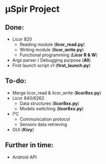 # µSpir Project

## Done:
- Licor 820
  - Reading module (**licor_read.py**)
  - Writing module (**licor_write.py**)
  - Functional programming (**Licor R & W**)
- Args parser / Debugging purpose (**All**)
- First launch script v1 (**first_launch.py**)

## To-do:
- Merge licor_read & licor_write (**licor8xx.py**)
- Licor 840/6262 
  - Data structures (**licor8xx.py**)
  - Models switching (**licor8xx.py**)
- I²C 
  - Communication protocol
  - Sensors data retrieving
- GUI (**Kivy**)

## Further in time:
- Android API
